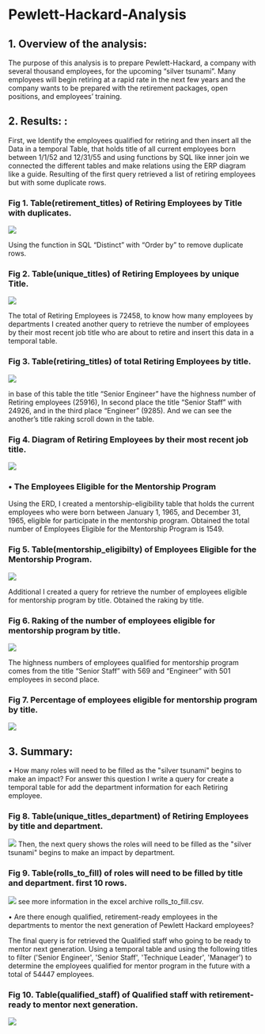 # Pewlett-Hackard-Analysis
## 1.	Overview of the analysis:
The purpose of this analysis is to prepare Pewlett-Hackard, a company with several thousand employees, for the upcoming “silver tsunami”. Many employees will begin retiring at a rapid rate in the next few years and the company wants to be prepared with the retirement packages, open positions, and employees’ training. 


## 2.	Results: :
First, we Identify the employees qualified for retiring and then insert all the Data in a temporal Table, that holds title of all current employees born between 1/1/52 and 12/31/55 and using functions by SQL like inner join we connected the different tables and make relations using the ERP diagram like a guide. Resulting of the first query retrieved a list of retiring employees but with some duplicate rows.

### Fig 1. Table(retirement_titles) of Retiring Employees by Title with duplicates.
![](img_sql/fig1.png)  

Using the function in SQL “Distinct” with “Order by” to remove duplicate rows.
### Fig 2. Table(unique_titles) of Retiring Employees by unique Title.

![](img_sql/fig2.png)  

The total of Retiring Employees is 72458, to know how many employees by departments I  created another query to retrieve the number of employees by their most recent job title who are about to retire and insert this data in a temporal table. 
### Fig 3. Table(retiring_titles) of total Retiring Employees by title.

![](img_sql/fig3.png) 

in base of this table the title “Senior Engineer” have the highness number of Retiring employees (25916), In second place the title “Senior Staff” with 24926, and in the third place “Engineer” (9285). And we can see the another’s title raking scroll down in the table.
### Fig 4. Diagram of Retiring Employees by their most recent job title.

![](img_sql/fig4.png) 

### •	The Employees Eligible for the Mentorship Program
Using the ERD, I created a mentorship-eligibility table that holds the current employees who were born between January 1, 1965, and December 31, 1965, eligible for participate  in the mentorship program. Obtained the total number of Employees Eligible for the Mentorship Program is 1549.

### Fig 5. Table(mentorship_eligibilty) of Employees Eligible for the Mentorship Program. 
![](img_sql/fig5.png) 

Additional I created a query for retrieve the number of employees eligible for mentorship program by title. Obtained the raking by title.  
### Fig 6. Raking of the number of employees eligible for mentorship program by title.
![](img_sql/fig6.png) 

The highness numbers of employees qualified for mentorship program comes from the title “Senior Staff” with 569 and “Engineer” with 501 employees in second place. 
### Fig 7. Percentage of employees eligible for mentorship program by title.
![](img_sql/fig7.png) 

## 3.	Summary: 
•	How many roles will need to be filled as the "silver tsunami" begins to make an impact?
For answer this question I write a query for create a temporal table for add the department information for each Retiring employee.

### Fig 8. Table(unique_titles_department) of Retiring Employees by title and department. 
![](img_sql/fig8.png) 
Then, the next query shows the roles will need to be filled as the "silver tsunami" begins to make an impact by department. 
### Fig 9. Table(rolls_to_fill) of roles will need to be filled by title and department. first 10 rows.
![](img_sql/fig9.png) 
see more information in the excel archive rolls_to_fill.csv.

•	Are there enough qualified, retirement-ready employees in the departments to mentor the next generation of Pewlett Hackard employees?

The final query is for retrieved the Qualified staff who going to be ready to mentor next generation. Using a temporal table and using the following titles to filter ('Senior Engineer', 'Senior Staff', 'Technique Leader', 'Manager') to determine the employees qualified for mentor program in the future with a total of 54447 employees.
### Fig 10. Table(qualified_staff) of Qualified staff with retirement-ready to mentor next generation.
![](img_sql/fig10.png) 




